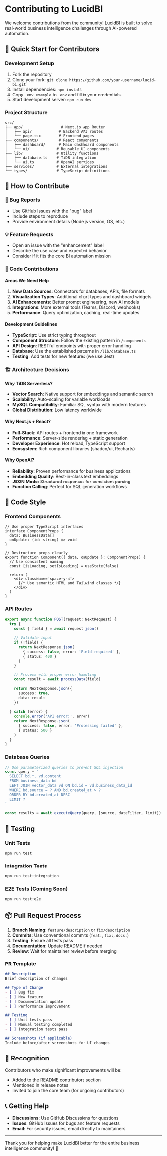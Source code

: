 # Contributing to LucidBI

We welcome contributions from the community! LucidBI is built to solve real-world business intelligence challenges through AI-powered automation.

## 🚀 Quick Start for Contributors

### Development Setup
1. Fork the repository
2. Clone your fork: `git clone https://github.com/your-username/lucid-bi.git`
3. Install dependencies: `npm install`
4. Copy `.env.example` to `.env` and fill in your credentials
5. Start development server: `npm run dev`

### Project Structure
```
src/
├── app/                 # Next.js App Router
│   ├── api/            # Backend API routes  
│   └── page.tsx        # Frontend pages
├── components/         # React components
│   ├── dashboard/      # Main dashboard components
│   └── ui/            # Reusable UI components
├── lib/               # Utility functions
│   ├── database.ts    # TiDB integration
│   └── ai.ts          # OpenAI services
├── services/          # External integrations
└── types/             # TypeScript definitions
```

## 🎯 How to Contribute

### 🐛 Bug Reports
- Use GitHub Issues with the "bug" label
- Include steps to reproduce
- Provide environment details (Node.js version, OS, etc.)

### 💡 Feature Requests  
- Open an issue with the "enhancement" label
- Describe the use case and expected behavior
- Consider if it fits the core BI automation mission

### 🔧 Code Contributions

#### Areas We Need Help
1. **New Data Sources**: Connectors for databases, APIs, file formats
2. **Visualization Types**: Additional chart types and dashboard widgets  
3. **AI Enhancements**: Better prompt engineering, new AI models
4. **Integrations**: More external tools (Teams, Discord, webhooks)
5. **Performance**: Query optimization, caching, real-time updates

#### Development Guidelines
- **TypeScript**: Use strict typing throughout
- **Component Structure**: Follow the existing pattern in `/components`
- **API Design**: RESTful endpoints with proper error handling
- **Database**: Use the established patterns in `/lib/database.ts`
- **Testing**: Add tests for new features (we use Jest)

### 🏗️ Architecture Decisions

#### Why TiDB Serverless?
- **Vector Search**: Native support for embeddings and semantic search
- **Scalability**: Auto-scaling for variable workloads  
- **MySQL Compatibility**: Familiar SQL syntax with modern features
- **Global Distribution**: Low latency worldwide

#### Why Next.js + React?
- **Full-Stack**: API routes + frontend in one framework
- **Performance**: Server-side rendering + static generation
- **Developer Experience**: Hot reload, TypeScript support
- **Ecosystem**: Rich component libraries (shadcn/ui, Recharts)

#### Why OpenAI?
- **Reliability**: Proven performance for business applications
- **Embedding Quality**: Best-in-class text embeddings
- **JSON Mode**: Structured responses for consistent parsing
- **Function Calling**: Perfect for SQL generation workflows

## 📝 Code Style

### Frontend Components
```tsx
// Use proper TypeScript interfaces
interface ComponentProps {
  data: BusinessData[]
  onUpdate: (id: string) => void
}

// Destructure props clearly  
export function Component({ data, onUpdate }: ComponentProps) {
  // Use consistent naming
  const [isLoading, setIsLoading] = useState(false)
  
  return (
    <div className="space-y-4">
      {/* Use semantic HTML and Tailwind classes */}
    </div>
  )
}
```

### API Routes
```typescript
export async function POST(request: NextRequest) {
  try {
    const { field } = await request.json()
    
    // Validate input
    if (!field) {
      return NextResponse.json(
        { success: false, error: 'Field required' },
        { status: 400 }
      )
    }
    
    // Process with proper error handling
    const result = await processData(field)
    
    return NextResponse.json({
      success: true,
      data: result
    })
    
  } catch (error) {
    console.error('API error:', error)
    return NextResponse.json(
      { success: false, error: 'Processing failed' },
      { status: 500 }
    )
  }
}
```

### Database Queries
```typescript
// Use parameterized queries to prevent SQL injection
const query = `
  SELECT bd.*, vd.content
  FROM business_data bd
  LEFT JOIN vector_data vd ON bd.id = vd.business_data_id  
  WHERE bd.source = ? AND bd.created_at > ?
  ORDER BY bd.created_at DESC
  LIMIT ?
`

const results = await executeQuery(query, [source, dateFilter, limit])
```

## 🧪 Testing

### Unit Tests
```bash
npm run test
```

### Integration Tests
```bash  
npm run test:integration
```

### E2E Tests (Coming Soon)
```bash
npm run test:e2e
```

## 📦 Pull Request Process

1. **Branch Naming**: `feature/description` or `fix/description`
2. **Commits**: Use conventional commits (`feat:`, `fix:`, `docs:`)
3. **Testing**: Ensure all tests pass
4. **Documentation**: Update README if needed
5. **Review**: Wait for maintainer review before merging

### PR Template
```markdown
## Description
Brief description of changes

## Type of Change
- [ ] Bug fix
- [ ] New feature  
- [ ] Documentation update
- [ ] Performance improvement

## Testing
- [ ] Unit tests pass
- [ ] Manual testing completed
- [ ] Integration tests pass

## Screenshots (if applicable)
Include before/after screenshots for UI changes
```

## 🌟 Recognition

Contributors who make significant improvements will be:
- Added to the README contributors section
- Mentioned in release notes
- Invited to join the core team (for ongoing contributors)

## 📞 Getting Help

- **Discussions**: Use GitHub Discussions for questions
- **Issues**: GitHub Issues for bugs and feature requests  
- **Email**: For security issues, email directly to maintainers

---

Thank you for helping make LucidBI better for the entire business intelligence community! 🚀
